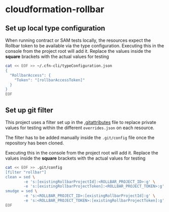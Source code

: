 # cloudformation-rollbar

## Set up local type configuration

When running contract or SAM tests locally, the resources expect the Rollbar token to be available via the type configuration.
Executing this in the console from the project root will add it. Replace the values inside the __square__ brackets with the actual values for testing
```bash
cat << EOF >> ~/.cfn-cli/typeConfiguration.json
{
  "RollbarAccess": {
    "Token": "[rollbarAccessToken]"
  }
}
EOF
```

## Set up git filter

This project uses a filter set up in the [.gitattributes](.gitattributes) file to replace private values for testing within the different `overrides.json` on each resource.

The filter has to be added manually inside the `.git/config` file once the repository has been cloned.

Executing this in the console from the project root will add it. Replace the values inside the __square__ brackets with the actual values for testing

```bash
cat << EOF >> .git/config
[filter "rollbar"]
clean = sed \
        -e 's:[existingRollbarProjectId]:<ROLLBAR_PROJECT_ID>:g' \
        -e 's:[existingRollbarProjectToken]:<ROLLBAR_PROJECT_TOKEN>:g'
smudge = sed \
        -e 's:<ROLLBAR_PROJECT_ID>:[existingRollbarProjectId]:g' \
        -e 's:<ROLLBAR_PROJECT_TOKEN>:[existingRollbarProjectToken]:g'
EOF
```